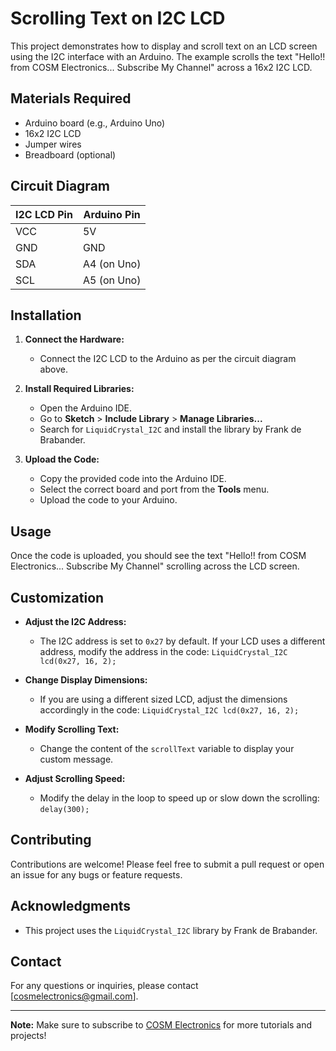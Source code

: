 # Scrolling Text on I2C LCD

This project demonstrates how to display and scroll text on an LCD screen using the I2C interface with an Arduino. The example scrolls the text "Hello!! from COSM Electronics... Subscribe My Channel" across a 16x2 I2C LCD.

## Materials Required

- Arduino board (e.g., Arduino Uno)
- 16x2 I2C LCD
- Jumper wires
- Breadboard (optional)

## Circuit Diagram

| I2C LCD Pin | Arduino Pin   |
|-------------|---------------|
| VCC         | 5V            |
| GND         | GND           |
| SDA         | A4 (on Uno)   |
| SCL         | A5 (on Uno)   |

## Installation

1. **Connect the Hardware:**
   - Connect the I2C LCD to the Arduino as per the circuit diagram above.

2. **Install Required Libraries:**
   - Open the Arduino IDE.
   - Go to **Sketch** > **Include Library** > **Manage Libraries...**
   - Search for `LiquidCrystal_I2C` and install the library by Frank de Brabander.

3. **Upload the Code:**
   - Copy the provided code into the Arduino IDE.
   - Select the correct board and port from the **Tools** menu.
   - Upload the code to your Arduino.

## Usage

Once the code is uploaded, you should see the text "Hello!! from COSM Electronics... Subscribe My Channel" scrolling across the LCD screen.

## Customization

- **Adjust the I2C Address:**
  - The I2C address is set to `0x27` by default. If your LCD uses a different address, modify the address in the code: `LiquidCrystal_I2C lcd(0x27, 16, 2);`

- **Change Display Dimensions:**
  - If you are using a different sized LCD, adjust the dimensions accordingly in the code: `LiquidCrystal_I2C lcd(0x27, 16, 2);`

- **Modify Scrolling Text:**
  - Change the content of the `scrollText` variable to display your custom message.

- **Adjust Scrolling Speed:**
  - Modify the delay in the loop to speed up or slow down the scrolling: `delay(300);`

## Contributing

Contributions are welcome! Please feel free to submit a pull request or open an issue for any bugs or feature requests.

## Acknowledgments

- This project uses the `LiquidCrystal_I2C` library by Frank de Brabander.

## Contact

For any questions or inquiries, please contact [cosmelectronics@gmail.com].

---

**Note:** Make sure to subscribe to [COSM Electronics](www.youtube.com/@cosmelectronics) for more tutorials and projects!
